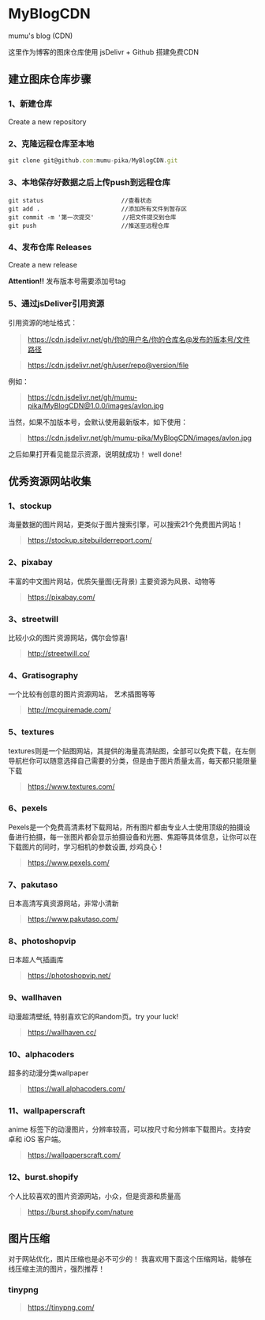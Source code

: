 # MyBlogCDN
mumu's blog (CDN)

这里作为博客的图床仓库使用
jsDelivr + Github 搭建免费CDN


## 建立图床仓库步骤
### 1、新建仓库
Create a new repository

### 2、克隆远程仓库至本地

```js
git clone git@github.com:mumu-pika/MyBlogCDN.git
```

### 3、本地保存好数据之后上传push到远程仓库
```
git status                      //查看状态
git add .                       //添加所有文件到暂存区
git commit -m '第一次提交'        //把文件提交到仓库
git push                        //推送至远程仓库
```

### 4、发布仓库  Releases
Create a new release

**Attention!!**
发布版本号需要添加号tag

### 5、通过jsDeliver引用资源
引用资源的地址格式：
>https://cdn.jsdelivr.net/gh/你的用户名/你的仓库名@发布的版本号/文件路径

>https://cdn.jsdelivr.net/gh/user/repo@version/file

例如：
>https://cdn.jsdelivr.net/gh/mumu-pika/MyBlogCDN@1.0.0/images/avlon.jpg

当然，如果不加版本号，会默认使用最新版本，如下使用：
>https://cdn.jsdelivr.net/gh/mumu-pika/MyBlogCDN/images/avlon.jpg

之后如果打开看见能显示资源，说明就成功！
well done!


## 优秀资源网站收集
### 1、stockup
海量数据的图片网站，更类似于图片搜索引擎，可以搜索21个免费图片网站！

>https://stockup.sitebuilderreport.com/

### 2、pixabay

丰富的中文图片网站，优质矢量图(无背景) 主要资源为风景、动物等
>https://pixabay.com/

### 3、streetwill
比较小众的图片资源网站，偶尔会惊喜!

>http://streetwill.co/

### 4、Gratisography

一个比较有创意的图片资源网站， 艺术插图等等
>http://mcguiremade.com/

### 5、textures
textures则是一个贴图网站，其提供的海量高清贴图，全部可以免费下载，在左侧导航栏你可以随意选择自己需要的分类，但是由于图片质量太高，每天都只能限量下载

>https://www.textures.com/

### 6、pexels
Pexels是一个免费高清素材下载网站，所有图片都由专业人士使用顶级的拍摄设备进行拍摄，每一张图片都会显示拍摄设备和光圈、焦距等具体信息，让你可以在下载图片的同时，学习相机的参数设置, 炒鸡良心！

>https://www.pexels.com/

### 7、pakutaso
日本高清写真资源网站，非常小清新

>https://www.pakutaso.com/

### 8、photoshopvip
日本超人气插画库

>https://photoshopvip.net/

### 9、wallhaven
动漫超清壁纸, 特别喜欢它的Random页。try your luck!

>https://wallhaven.cc/

### 10、alphacoders
超多的动漫分类wallpaper

>https://wall.alphacoders.com/

### 11、wallpaperscraft
anime 标签下的动漫图片，分辨率较高，可以按尺寸和分辨率下载图片。支持安卓和 iOS 客户端。

>https://wallpaperscraft.com/

### 12、burst.shopify
个人比较喜欢的图片资源网站，小众，但是资源和质量高

>https://burst.shopify.com/nature



## 图片压缩
对于网站优化，图片压缩也是必不可少的！
我喜欢用下面这个压缩网站，能够在线压缩主流的图片，强烈推荐！

### tinypng

>https://tinypng.com/
